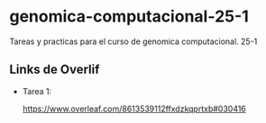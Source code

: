 # genomica-computacional-25-1
Tareas y practicas para el curso de genomica computacional. 25-1

## Links de Overlif
* Tarea 1:
  
  https://www.overleaf.com/8613539112ffxdzkqprtxb#030416
